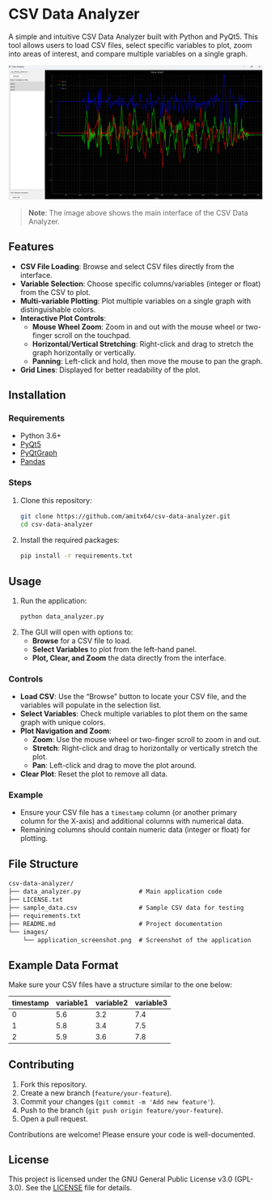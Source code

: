 
# CSV Data Analyzer

A simple and intuitive CSV Data Analyzer built with Python and PyQt5. This tool allows users to load CSV files, select specific variables to plot, zoom into areas of interest, and compare multiple variables on a single graph. 

![Application Screenshot](images/application_screenshot.png)

> **Note**: The image above shows the main interface of the CSV Data Analyzer.

## Features
- **CSV File Loading**: Browse and select CSV files directly from the interface.
- **Variable Selection**: Choose specific columns/variables (integer or float) from the CSV to plot.
- **Multi-variable Plotting**: Plot multiple variables on a single graph with distinguishable colors.
- **Interactive Plot Controls**:
  - **Mouse Wheel Zoom**: Zoom in and out with the mouse wheel or two-finger scroll on the touchpad.
  - **Horizontal/Vertical Stretching**: Right-click and drag to stretch the graph horizontally or vertically.
  - **Panning**: Left-click and hold, then move the mouse to pan the graph.
- **Grid Lines**: Displayed for better readability of the plot.

## Installation

### Requirements
- Python 3.6+
- [PyQt5](https://pypi.org/project/PyQt5/)
- [PyQtGraph](https://pypi.org/project/pyqtgraph/)
- [Pandas](https://pypi.org/project/pandas/)

### Steps
1. Clone this repository:
   ```bash
   git clone https://github.com/amitx64/csv-data-analyzer.git
   cd csv-data-analyzer
   ```
2. Install the required packages:
   ```bash
   pip install -r requirements.txt
   ```

## Usage
1. Run the application:
   ```bash
   python data_analyzer.py
   ```
2. The GUI will open with options to:
   - **Browse** for a CSV file to load.
   - **Select Variables** to plot from the left-hand panel.
   - **Plot, Clear, and Zoom** the data directly from the interface.

### Controls
- **Load CSV**: Use the “Browse” button to locate your CSV file, and the variables will populate in the selection list.
- **Select Variables**: Check multiple variables to plot them on the same graph with unique colors.
- **Plot Navigation and Zoom**:
  - **Zoom**: Use the mouse wheel or two-finger scroll to zoom in and out.
  - **Stretch**: Right-click and drag to horizontally or vertically stretch the plot.
  - **Pan**: Left-click and drag to move the plot around.
- **Clear Plot**: Reset the plot to remove all data.

### Example
- Ensure your CSV file has a `timestamp` column (or another primary column for the X-axis) and additional columns with numerical data.
- Remaining columns should contain numeric data (integer or float) for plotting.

## File Structure
```
csv-data-analyzer/
├── data_analyzer.py                # Main application code
├── LICENSE.txt
├── sample_data.csv                 # Sample CSV data for testing
├── requirements.txt
├── README.md                       # Project documentation
└── images/
    └── application_screenshot.png  # Screenshot of the application
```

## Example Data Format
Make sure your CSV files have a structure similar to the one below:

| timestamp | variable1 | variable2 | variable3 |
|-----------|-----------|-----------|-----------|
| 0         | 5.6       | 3.2       | 7.4       |
| 1         | 5.8       | 3.4       | 7.5       |
| 2         | 5.9       | 3.6       | 7.8       |

## Contributing
1. Fork this repository.
2. Create a new branch (`feature/your-feature`).
3. Commit your changes (`git commit -m 'Add new feature'`).
4. Push to the branch (`git push origin feature/your-feature`).
5. Open a pull request.

Contributions are welcome! Please ensure your code is well-documented.

## License
This project is licensed under the GNU General Public License v3.0 (GPL-3.0). See the [LICENSE](LICENSE.txt) file for details.

